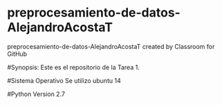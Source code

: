 # preprocesamiento-de-datos-AlejandroAcostaT
preprocesamiento-de-datos-AlejandroAcostaT created by Classroom for GitHub

#Synopsis:
Este es el repositorio de la Tarea 1.

#Sistema Operativo
Se utilizo ubuntu 14

#Python
Version 2.7

#
